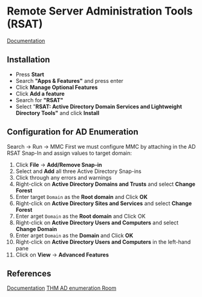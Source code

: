 # Remote Server Administration Tools (RSAT)

[Documentation](https://docs.microsoft.com/en-us/powershell/module/activedirectory/?view=windowsserver2022-ps)

## Installation
-   Press **Start**
-   Search **"Apps & Features"** and press enter
-   Click **Manage Optional Features**
-   Click **Add a feature**
-   Search for **"RSAT"**
-   Select "**RSAT: Active Directory Domain Services and Lightweight Directory Tools"** and click **Install**

## Configuration for AD Enumeration
Search -> Run -> MMC
First we must configure MMC by attaching in the AD RSAT Snap-In and assign values to target domain:

1.  Click **File** -> **Add/Remove Snap-in**
2.  Select and **Add** all three Active Directory Snap-ins
3.  Click through any errors and warnings  
4.  Right-click on **Active Directory Domains and Trusts** and select **Change Forest**
5.  Enter target `Domain` as the **Root domain** and Click **OK**
6.  Right-click on **Active Directory Sites and Services** and select **Change Forest**
7.  Enter arget `Domain` as the **Root domain** and Click OK
8.  Right-click on **Active Directory Users and Computers** and select **Change Domain**
9.  Enter arget `Domain` as the **Domain** and Click **OK**
10.  Right-click on **Active Directory Users and Computers** in the left-hand pane  
11.  Click on **View** -> **Advanced Features**

## References
[Documentation](https://docs.microsoft.com/en-us/powershell/module/activedirectory/?view=windowsserver2022-ps)
[THM AD enumeration Room](https://tryhackme.com/room/adenumeration)